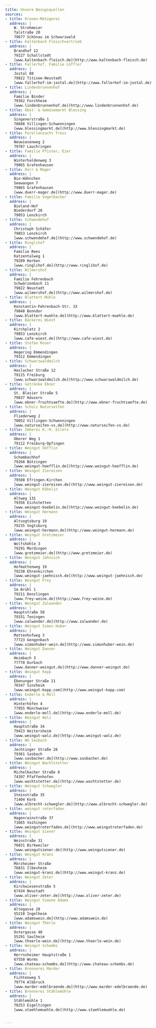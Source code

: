 ```yaml
---
title: Unsere Bezugsquellen
sources:
- title: Kronen-Metzgerei
  address: |
    W. Strohmeier  
    Talstraße 20  
    79677 Schönau im Schwarzwald
- title: Kaltenbach Fleischvertrieb
  address: |
    Brandhof 12  
    79227 Schallstadt  
    [www.kaltenbach-fleisch.de](http://www.kaltenbach-fleisch.de)
- title: Fallerhof, Familie Löffler
  address: |
    Jostal 80  
    79822 Titisee-Neustadt  
    [www.fallerhof-im-jostal.de](http://www.fallerhof-im-jostal.de)
- title: Lindenbrunnenhof
  address: |
    Familie Binder  
    79362 Forchheim  
    [www.lindenbrunnenhof.de](http://www.lindenbrunnenhof.de)
- title: Obst- & Gemüsemarkt Blessing
  address: |
    Singenerstraße 1  
    78048 Villingen-Schwenningen  
    [www.blessingmarkt.de](http://www.blessingmarkt.de)
- title: Forellenzucht Tress
  address: |
    Neuwiesenweg 2  
    79787 Lauchringen
- title: Familie Pfister, Eier
  address: |
    Winterhaldenweg 3  
    79865 Grafenhausen
- title: Dürr & Mager
  address: |
    Bio-Hähnchen  
    Seewangen 7  
    79865 Grafenhausen  
    [www.duerr-mager.de](http://www.duerr-mager.de)
- title: Familie Vogelbacher
  address: |
    Bioland-Hof  
    Niederdorf 20  
    79853 Lenzkirch
- title: Schwendehof
  address: |
    Christoph Schäfer  
    79853 Lenzkirch  
    [www.schwendehof.de](http://www.schwendehof.de)
- title: Ringlihof
  address: |
    Familie Rees  
    Katzentalweg 1  
    79289 Horben  
    [www.ringlihof.de](http://www.ringlihof.de)
- title: Wilmershof
  address: |
    Familie Fehrenbach  
    Schwärzenbach 11  
    79822 Neustadt  
    [www.wilmershof.de](http://www.wilmershof.de)
- title: Blattert-Mühle
  address: |
    Konstantin-Fehrenbach-Str. 33  
    79848 Bonndor  
    [www.blattert-muehle.de](http://www.blattert-muehle.de)
- title: Bäckerei Wiest
  address: |
    Kirchplatz 2  
    79853 Lenzkirch  
    [www.cafe-wiest.de](http://www.cafe-wiest.de)
- title: Stefan Roser
  address: |
    Hegering Emmendingen  
    79312 Emmendingen
- title: Schwarzwaldmilch
  address: |
    Haslacher Straße 12  
    79115 Freiburg  
    [www.schwarzwaldmilch.de](http://www.schwarzwaldmilch.de)
- title: Getränke Ebner
  address: |
    St. Blasier Straße 5  
    79837 Häusern  
    [www.ebner-fruchtsaefte.de](http://www.ebner-fruchtsaefte.de)
- title: Schulz Naturseifen
  address: |
    Fliederweg 2  
    78052 Villingen-Schwenningen  
    [www.naturseifen-vs.de](http://www.naturseifen-vs.de)
- title: Imkerei K.-H. Eilers
  address: |
    Oberer Weg 1  
    79112 Freiburg-Opfingen
- title: Weingut Höfflin
  address: |
    Schambachhof  
    79268 Bötzingen  
    [www.weingut-hoefflin.de](http://www.weingut-hoefflin.de)
- title: Weingut Ziereisen
  address: |
    79588 Efringen-Kirchen  
    [www.weingut-ziereisen.de](http://www.weingut-ziereisen.de)
- title: Weingut Köbelin
  address: |
    Altweg 131  
    79356 Eichstetten  
    [www.weingut-koebelin.de](http://www.weingut-koebelin.de)  
- title: Weingut Hermann
  address: |
    Altvogtsburg 19  
    79235 Vogtsburg  
    [www.weingut-hermann.de](http://www.weingut-hermann.de)
- title: Weingut Gretzmeier
  address: |
    Wolfshöhle 3  
    79291 Merdingen  
    [www.gretzmeier.de](http://www.gretzmeier.de)
- title: Weingut Jähnisch
  address: |
    Hofmattenweg 19  
    79238 Ehrenkirchen  
    [www.weingut-jaehnisch.de](http://www.weingut-jaehnisch.de)
- title: Weingut Frey
  address: |
    Im Brühl 1  
    79211 Denzlingen  
    [www.frey-weine.de](http://www.frey-weine.de)  
- title: Weingut Zalwander
  address: |
    Hauptstraße 50  
    79331 Teningen  
    [www.zalwander.de](http://www.zalwander.de)
- title: Weingut Simon Huber
  address: |
    Mattenhofweg 3  
    77723 Gengenbach  
    [www.simonhuber-wein.de](http://www.simonhuber-wein.de)  
- title: Weingut Danner
  address: |
    Heimbach 3  
    77770 Durbach  
    [www.danner-weingut.de](http://www.danner-weingut.de)  
- title: Weingut Kopp
  address: |
    Ebenunger Straße 21  
    76547 Sinzheim  
    [www.weingut-kopp.com](http://www.weingut-kopp.com)  
- title: Enderle & Moll
  address: |
    Hinterhöfen 4  
    77955 Münchweier  
    [www.enderle-moll.de](http://www.enderle-moll.de)
- title: Weingut Walz
  address: |
    Hauptstraße 34  
    79423 Heitersheim  
    [www.weingut-walz.de](http://www.weingut-walz.de)
- title: WG Sasbach
  address: |
    Jechtinger Straße 26  
    79361 Sasbach  
    [www.sasbacher.de](http://www.sasbacher.de)
- title: Weingut Wachtstetter
  address: |
    Michelbacher Straße 8  
    74397 Pfaffenhofen  
    [www.wachtstetter.de](http://www.wachtstetter.de)
- title: Weingut Schwegler
  address: |
    Steinstraße 35  
    71404 Korb  
    [www.albrecht-schwegler.de](http://www.albrecht-schwegler.de)
- title: weingut roterfaden
  address: |
    Hagenrainstraße 37  
    71665 Vaihingen  
    [www.weingutroterfaden.de](http://www.weingutroterfaden.de)
- title: Weingut Siener
  address: |
    Weinstraße 31  
    76831 Birkweiler  
    [www.weingutsiener.de](http://www.weingutsiener.de)
- title: Weingut Kranz
  address: |
    Mörzheimer Straße  
    76831 Ilbesheim  
    [www.weingut-kranz.de](http://www.weingut-kranz.de)
- title: Weingut Zeter
  address: |
    Kirchwiesenstraße 5  
    67434 Neustadt  
    [www.oliver-zeter.de](http://www.oliver-zeter.de)  
- title: Weingut Simone Adams
  address: |
    Altegasse 28  
    55218 Ingelheim  
    [www.adamswein.de](http://www.adamswein.de)
- title: Weingut Thörle
  address: |
    Ostergasse 40  
    55291 Saulheim  
    [www.thoerle-wein.de](http://www.thoerle-wein.de)
- title: Weingut Schembs
  address: |
    Herrnsheimer Hauptstraße 1  
    67550 Worms  
    [www.chateau-schembs.de](http://www.chateau-schembs.de)
- title: Brennerei Marder
  address: |
    Fichtenweg 5  
    79774 Albbruck  
    [www.marder-edelbraende.de](http://www.marder-edelbraende.de)
- title: Brennerei Stählemühle
  address: |
    Stählemühle 1  
    78253 Eigeltingen  
    [www.staehlemuehle.de](http://www.staehlemuehle.de)


---
```

